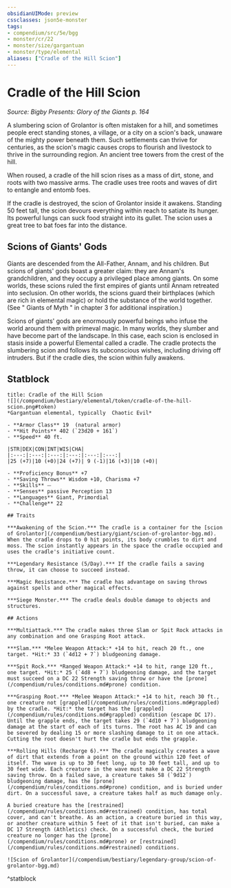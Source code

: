 ```yaml
---
obsidianUIMode: preview
cssclasses: json5e-monster
tags:
- compendium/src/5e/bgg
- monster/cr/22
- monster/size/gargantuan
- monster/type/elemental
aliases: ["Cradle of the Hill Scion"]
---
```

# Cradle of the Hill Scion
*Source: Bigby Presents: Glory of the Giants p. 164*  

A slumbering scion of Grolantor is often mistaken for a hill, and sometimes people erect standing stones, a village, or a city on a scion's back, unaware of the mighty power beneath them. Such settlements can thrive for centuries, as the scion's magic causes crops to flourish and livestock to thrive in the surrounding region. An ancient tree towers from the crest of the hill.

When roused, a cradle of the hill scion rises as a mass of dirt, stone, and roots with two massive arms. The cradle uses tree roots and waves of dirt to entangle and entomb foes.

If the cradle is destroyed, the scion of Grolantor inside it awakens. Standing 50 feet tall, the scion devours everything within reach to satiate its hunger. Its powerful lungs can suck food straight into its gullet. The scion uses a great tree to bat foes far into the distance.

## Scions of Giants' Gods

Giants are descended from the All-Father, Annam, and his children. But scions of giants' gods boast a greater claim: they are Annam's grandchildren, and they occupy a privileged place among giants. On some worlds, these scions ruled the first empires of giants until Annam retreated into seclusion. On other worlds, the scions guard their birthplaces (which are rich in elemental magic) or hold the substance of the world together. (See " Giants of Myth " in chapter 3 for additional inspiration.)

Scions of giants' gods are enormously powerful beings who infuse the world around them with primeval magic. In many worlds, they slumber and have become part of the landscape. In this case, each scion is enclosed in stasis inside a powerful Elemental called a cradle. The cradle protects the slumbering scion and follows its subconscious wishes, including driving off intruders. But if the cradle dies, the scion within fully awakens.

## Statblock

```ad-statblock
title: Cradle of the Hill Scion
![](/compendium/bestiary/elemental/token/cradle-of-the-hill-scion.png#token)
*Gargantuan elemental, typically  Chaotic Evil*

- **Armor Class** 19  (natural armor)
- **Hit Points** 402 (`23d20 + 161`)
- **Speed** 40 ft.

|STR|DEX|CON|INT|WIS|CHA|
|:---:|:---:|:---:|:---:|:---:|:---:|
|25 (+7)|10 (+0)|24 (+7)| 9 (-1)|16 (+3)|10 (+0)|

- **Proficiency Bonus** +7
- **Saving Throws** Wisdom +10, Charisma +7
- **Skills** ⏤
- **Senses** passive Perception 13
- **Languages** Giant, Primordial
- **Challenge** 22

## Traits

***Awakening of the Scion.*** The cradle is a container for the [scion of Grolantor](/compendium/bestiary/giant/scion-of-grolantor-bgg.md). When the cradle drops to 0 hit points, its body crumbles to dirt and moss. The scion instantly appears in the space the cradle occupied and uses the cradle's initiative count.

***Legendary Resistance (5/Day).*** If the cradle fails a saving throw, it can choose to succeed instead.

***Magic Resistance.*** The cradle has advantage on saving throws against spells and other magical effects.

***Siege Monster.*** The cradle deals double damage to objects and structures.

## Actions

***Multiattack.*** The cradle makes three Slam or Spit Rock attacks in any combination and one Grasping Root attack.

***Slam.*** *Melee Weapon Attack:* +14 to hit, reach 20 ft., one target. *Hit:* 33 (`4d12 + 7`) bludgeoning damage.

***Spit Rock.*** *Ranged Weapon Attack:* +14 to hit, range 120 ft., one target. *Hit:* 25 (`4d8 + 7`) bludgeoning damage, and the target must succeed on a DC 22 Strength saving throw or have the [prone](/compendium/rules/conditions.md#prone) condition.

***Grasping Root.*** *Melee Weapon Attack:* +14 to hit, reach 30 ft., one creature not [grappled](/compendium/rules/conditions.md#grappled) by the cradle. *Hit:* the target has the [grappled](/compendium/rules/conditions.md#grappled) condition (escape DC 17). Until the grapple ends, the target takes 29 (`4d10 + 7`) bludgeoning damage at the start of each of its turns. The root has AC 19 and can be severed by dealing 15 or more slashing damage to it on one attack. Cutting the root doesn't hurt the cradle but ends the grapple.

***Rolling Hills (Recharge 6).*** The cradle magically creates a wave of dirt that extends from a point on the ground within 120 feet of itself. The wave is up to 30 feet long, up to 30 feet tall, and up to 30 feet wide. Each creature in the wave must make a DC 22 Strength saving throw. On a failed save, a creature takes 58 (`9d12`) bludgeoning damage, has the [prone](/compendium/rules/conditions.md#prone) condition, and is buried under dirt. On a successful save, a creature takes half as much damage only.

A buried creature has the [restrained](/compendium/rules/conditions.md#restrained) condition, has total cover, and can't breathe. As an action, a creature buried in this way, or another creature within 5 feet of it that isn't buried, can make a DC 17 Strength (Athletics) check. On a successful check, the buried creature no longer has the [prone](/compendium/rules/conditions.md#prone) or [restrained](/compendium/rules/conditions.md#restrained) conditions.

![Scion of Grolantor](/compendium/bestiary/legendary-group/scion-of-grolantor-bgg.md)
```
^statblock